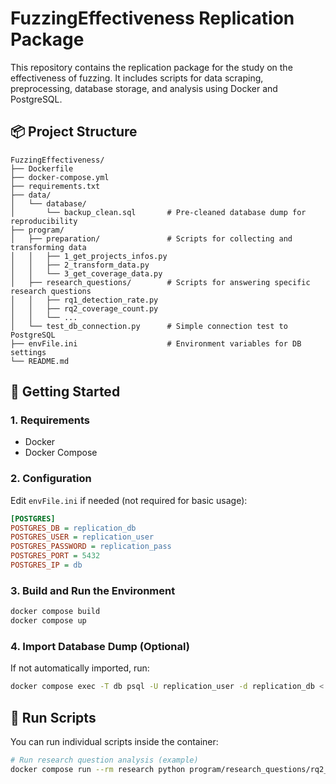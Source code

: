 # FuzzingEffectiveness Replication Package

This repository contains the replication package for the study on the effectiveness of fuzzing. It includes scripts for data scraping, preprocessing, database storage, and analysis using Docker and PostgreSQL.

## 📦 Project Structure

```
FuzzingEffectiveness/
├── Dockerfile
├── docker-compose.yml
├── requirements.txt
├── data/
│   └── database/
│       └── backup_clean.sql       # Pre-cleaned database dump for reproducibility
├── program/
│   ├── preparation/               # Scripts for collecting and transforming data
│   │   ├── 1_get_projects_infos.py
│   │   ├── 2_transform_data.py
│   │   └── 3_get_coverage_data.py
│   ├── research_questions/        # Scripts for answering specific research questions
│   │   ├── rq1_detection_rate.py
│   │   ├── rq2_coverage_count.py
│   │   └── ...
│   └── test_db_connection.py      # Simple connection test to PostgreSQL
├── envFile.ini                    # Environment variables for DB settings
└── README.md
```

## 🚀 Getting Started

### 1. Requirements

- Docker
- Docker Compose

### 2. Configuration

Edit `envFile.ini` if needed (not required for basic usage):

```ini
[POSTGRES]
POSTGRES_DB = replication_db
POSTGRES_USER = replication_user
POSTGRES_PASSWORD = replication_pass
POSTGRES_PORT = 5432
POSTGRES_IP = db
```

### 3. Build and Run the Environment

```bash
docker compose build
docker compose up
```

### 4. Import Database Dump (Optional)

If not automatically imported, run:

```bash
docker compose exec -T db psql -U replication_user -d replication_db < data/database/backup_clean.sql
```

## 🧪 Run Scripts

You can run individual scripts inside the container:

```bash
# Run research question analysis (example)
docker compose run --rm research python program/research_questions/rq2_coverage_count.py
```
